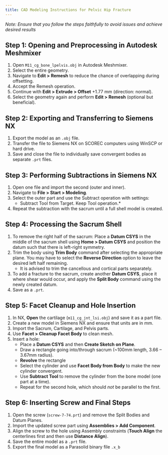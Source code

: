 ```yaml
---
title: CAD Modeling Instructions for Pelvic Hip Fracture
---
```


*Note: Ensure that you follow the steps faithfully to avoid issues and achieve desired results*

## Step 1: Opening and Preprocessing in Autodesk Meshmixer
1. Open `M11_cg_bone_lpelvis.obj` in Autodesk Meshmixer.
2. Select the entire geometry.
3. Navigate to **Edit > Remesh** to reduce the chance of overlapping during offsetting.
4. Accept the Remesh operation.
5. Continue with **Edit > Extrude > Offset** +1.77 mm (direction: normal).
6. Select the geometry again and perform **Edit > Remesh** (optional but beneficial).

## Step 2: Exporting and Transferring to Siemens NX
1. Export the model as an `.obj` file.
2. Transfer the file to Siemens NX on SCOREC computers using WinSCP or hard drive.
3. Save and close the file to individually save convergent bodies as separate `.prt` files.

## Step 3: Performing Subtractions in Siemens NX
1. Open one file and import the second (outer and inner).
2. Navigate to **File > Start > Modeling**.
3. Select the outer part and use the Subtract operation with settings:
   - Subtract Tool from Target. Keep Tool operation.*
4. Repeat the subtraction with the sacrum until a full shell model is created.

## Step 4: Processing the Sacrum Shell
1. To remove the right half of the sacrum: Place a **Datum CSYS** in the middle of the sacrum shell using **Home > Datum CSYS** and position the datum such that there is left-right symmetry.
2. Trim the body using **Trim Body** command after selecting the appropriate plane. You may have to select the **Reverse Direction** option to leave the desired left half remaining.
    - It is advised to trim the cancellous and cortical parts separately.
3. To add a fracture to the sacrum, create another **Datum CSYS**, place it where shear would occur, and apply the **Split Body** command using the newly created datum.
4. Save as a `.prt`.

## Step 5: Facet Cleanup and Hole Insertion
1. In NX, **Open** the cartilage (`m11_cg_jnt_lsi.obj`) and save it as a part file.
2. Create a new model in Siemens NX and ensure that units are in mm.
2. Import the Sacrum, Cartilage, and Pelvis parts.
2. Use **Facet > Cleanup Facet Body** to clean mesh.
3. Insert a hole:
   - Place a **Datum CSYS** and then **Create Sketch on Plane**.
   - Draw a rectangle going into/through sacrum (~100mm length, 3.66 – 3.67mm radius).
   - **Revolve** the rectangle
   - Select the cylinder and use **Facet Body from Body** to make the new cylinder convergent.
   - Use **Subtract Tool** to remove the cylinder from the bone model (one part at a time).
   - Repeat for the second hole, which should *not* be parallel to the first.

## Step 6: Inserting Screw and Final Steps
1. Open the screw (`screw-7-74.prt`) and remove the Split Bodies and Datum Planes.
2. Import the updated screw part using **Assemblies > Add Component**.
2. Align the screw to the hole using Assembly constraints (**Touch Align** the centerlines first and then use **Distance Align**).
3. Save the entire model as a `.prt` file.
4. Export the final model as a Parasolid binary file  `.x_b`

